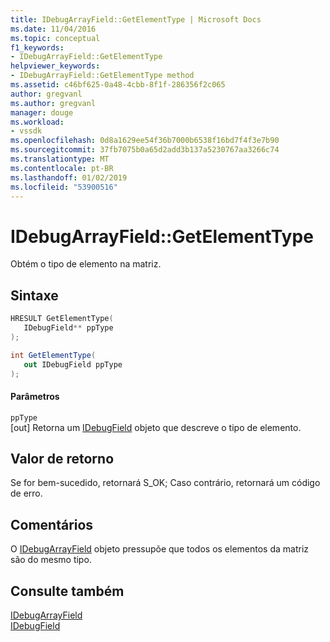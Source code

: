 ```yaml
---
title: IDebugArrayField::GetElementType | Microsoft Docs
ms.date: 11/04/2016
ms.topic: conceptual
f1_keywords:
- IDebugArrayField::GetElementType
helpviewer_keywords:
- IDebugArrayField::GetElementType method
ms.assetid: c46bf625-0a48-4cbb-8f1f-286356f2c065
author: gregvanl
ms.author: gregvanl
manager: douge
ms.workload:
- vssdk
ms.openlocfilehash: 0d8a1629ee54f36b7000b6538f16bd7f4f3e7b90
ms.sourcegitcommit: 37fb7075b0a65d2add3b137a5230767aa3266c74
ms.translationtype: MT
ms.contentlocale: pt-BR
ms.lasthandoff: 01/02/2019
ms.locfileid: "53900516"
---
```

# <a name="idebugarrayfieldgetelementtype"></a>IDebugArrayField::GetElementType
Obtém o tipo de elemento na matriz.  
  
## <a name="syntax"></a>Sintaxe  
  
```cpp  
HRESULT GetElementType(   
   IDebugField** ppType  
);  
```  
  
```csharp  
int GetElementType(  
   out IDebugField ppType  
);  
```  
  
#### <a name="parameters"></a>Parâmetros  
 `ppType`  
 [out] Retorna um [IDebugField](../../../extensibility/debugger/reference/idebugfield.md) objeto que descreve o tipo de elemento.  
  
## <a name="return-value"></a>Valor de retorno  
 Se for bem-sucedido, retornará S_OK; Caso contrário, retornará um código de erro.  
  
## <a name="remarks"></a>Comentários  
 O [IDebugArrayField](../../../extensibility/debugger/reference/idebugarrayfield.md) objeto pressupõe que todos os elementos da matriz são do mesmo tipo.  
  
## <a name="see-also"></a>Consulte também  
 [IDebugArrayField](../../../extensibility/debugger/reference/idebugarrayfield.md)   
 [IDebugField](../../../extensibility/debugger/reference/idebugfield.md)